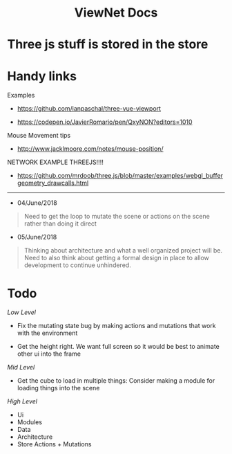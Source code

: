 <center><h1>ViewNet Docs</h1></center>

# Three js stuff is stored in the store

# Handy links

Examples
- https://github.com/ianpaschal/three-vue-viewport

- https://codepen.io/JavierRomario/pen/QxyNON?editors=1010

Mouse Movement tips
- http://www.jacklmoore.com/notes/mouse-position/

NETWORK EXAMPLE THREEJS!!!!
- https://github.com/mrdoob/three.js/blob/master/examples/webgl_buffergeometry_drawcalls.html
-------

- 04/June/2018
> Need to get the loop to mutate the scene or actions on the scene rather than doing it direct

- 05/June/2018
> Thinking about architecture and what a well organized project will be.  
> Need to also think about getting a formal design in place to allow development to continue unhindered.  

Todo
====

*Low Level*

- Fix the mutating state bug by making actions and mutations that work with the environment

- Get the height right. We want full screen so it would be best to animate other ui into the frame

*Mid Level*

- Get the cube to load in multiple things: Consider making a module for loading things into the scene

*High Level*
- Ui
- Modules
- Data
- Architecture
- Store Actions + Mutations
